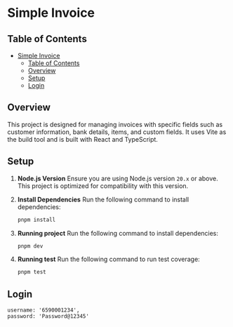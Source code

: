 # Simple Invoice

## Table of Contents

- [Simple Invoice](#simple-invoice)
  - [Table of Contents](#table-of-contents)
  - [Overview](#overview)
  - [Setup](#setup)
  - [Login](#login)

## Overview

This project is designed for managing invoices with specific fields such as customer information, bank details, items, and custom fields. It uses Vite as the build tool and is built with React and TypeScript.

## Setup

1. **Node.js Version**
   Ensure you are using Node.js version `20.x` or above. This project is optimized for compatibility with this version.

2. **Install Dependencies**
   Run the following command to install dependencies:

   ```bash
   pnpm install

   ```

3. **Running project**
   Run the following command to install dependencies:

   ```bash
   pnpm dev

   ```

4. **Running test**
   Run the following command to run test coverage:
   ```bash
   pnpm test
   ```

## Login

    username: '6590001234',
    password: 'Password@12345'
